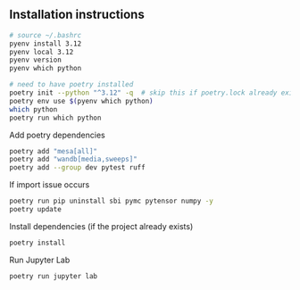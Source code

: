 


## Installation instructions

```bash
# source ~/.bashrc
pyenv install 3.12
pyenv local 3.12
pyenv version
pyenv which python

# need to have poetry installed
poetry init --python "^3.12" -q  # skip this if poetry.lock already exists
poetry env use $(pyenv which python)
which python
poetry run which python
```

Add poetry dependencies

```bash
poetry add "mesa[all]"
poetry add "wandb[media,sweeps]"
poetry add --group dev pytest ruff
```

If import issue occurs

```bash
poetry run pip uninstall sbi pymc pytensor numpy -y
poetry update
```

Install dependencies (if the project already exists)

```bash
poetry install
```

Run Jupyter Lab

```bash
poetry run jupyter lab
```
